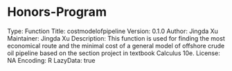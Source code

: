 # Honors-Program
Type: Function
Title: costmodelofpipeline
Version: 0.1.0
Author: Jingda Xu
Maintainer: Jingda Xu
Description: This function is used for finding the most economical route and the minimal cost of a general model of offshore
    crude oil pipeline based on the section project in textbook Calculus 10e.
License: NA
Encoding: R
LazyData: true
